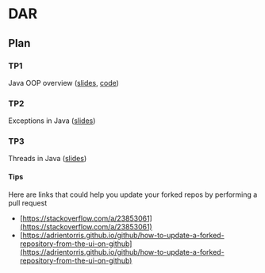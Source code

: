 # DAR
## Plan
### TP1
Java OOP overview ([slides](https://docs.google.com/presentation/d/1WvTOf5BPO0VGD26MTDNvKQSCV7HGQf7cDYydEue4Y6k/edit#slide=id.p), [code](https://github.com/MHZDeveloper/OOP))

### TP2
Exceptions in Java ([slides](https://docs.google.com/presentation/d/1FVc1aLJJgoozCbLfx9M_tGOzaMg7u1e3BxtOvF24kO8/edit?usp=sharing))

### TP3
Threads in Java ([slides](https://docs.google.com/presentation/d/18JmjjOlJbNxngBoJl3T3hEqM-e91Xb3LXl-jbOcuOdI/edit?usp=sharing))


#### Tips
Here are links that could help you update your forked repos by performing a pull request
- [https://stackoverflow.com/a/23853061](https://stackoverflow.com/a/23853061)
- [https://adrientorris.github.io/github/how-to-update-a-forked-repository-from-the-ui-on-github](https://adrientorris.github.io/github/how-to-update-a-forked-repository-from-the-ui-on-github)